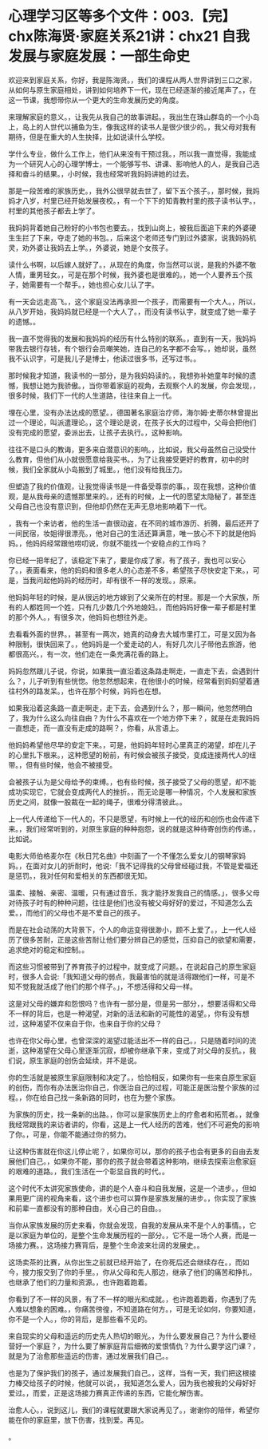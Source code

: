 # 心理学习区等多个文件：003.【完】chx陈海贤·家庭关系21讲：chx21 自我发展与家庭发展：一部生命史

欢迎来到家庭关系，你好，我是陈海贤。，我们的课程从两人世界讲到三口之家，从如何与原生家庭相处，讲到如何培养下一代，现在已经逐渐的接近尾声了。，在这一节课，我想带你从一个更大的生命发展历史的角度。

来理解家庭的意义。，让我先从我自己的故事讲起。，我出生在珠山群岛的一个小岛上，岛上的人世代以捕鱼为生，像我这样的读书人是很少很少的。，我父母对我有期待，但是在重大的人生抉择，比如说读什么学校。

学什么专业，做什么工作上，他们从来没有干预过我。，所以我一直觉得，我能成为一个研究人心的心理学博士，一个能够写书、讲课、影响他人的人，是我自己选择和奋斗的结果。，小时候，我也经常听我妈妈讲她的过去。

那是一段苦难的家族历史。，我外公很早就去世了，留下五个孩子。，那时候，我妈妈才八岁，村里已经开始发展夜校。，有一个下下的知青教村里的孩子读书认字。，村里的其他孩子都去上学了。

我妈妈背着她自己粉好的小书包也要去。，找到山岗上，被我后面追下来的外婆硬生生拦了下来，夺走了她的书包。，后来这个老师还专门到过外婆家，说我妈妈机灵，劝外婆让我妈去上学。，外婆说，她是个女孩子。

读什么书啊，以后嫁人就好了。，从现在的角度，你当然可以说，是我的外婆不敬人情，重男轻女。，可是在那个时候，我外婆也是很难的。，她一个人要养五个孩子，她需要有一个帮手。，她也担心女儿认了字。

有一天会远走高飞。，这个家庭没法再承担一个孩子，而需要有一个大人。，所以，从八岁开始，我妈妈就已经是一个大人了。，而没有读书认字，就变成了她一辈子的遗憾。。

我一直不觉得我的发展和我妈妈的经历有什么特别的联系。，直到有一天，我妈妈带我去银行存钱，有个银行会员嘲笑她，连自己的名字都不会写。，她却说，虽然我不认识字，可是我儿子是博士，他读过很多书，还写过书。。

那时候我才知道，我读书的一部分，是为我妈妈读的。，我想弥补她童年时候的遗憾，我想让她为我骄傲。，当你带着家庭的视角，去观察个人的发展，你会发现，，很多时候，我们下一代的人生道路，往往来自上一代。

埋在心里，没有办法达成的愿望。，德国著名家庭治疗师，海尔姆·史蒂尔林曾提出过一个理论，叫派遣理论。，这个理论是说，在孩子长大的过程中，父母会把他们没有完成的愿望，委派出去，让孩子去执行。，这种影响。

往往不是口头的教诲，更多来自潜意识的影响。，比如说，我父母虽然自己没受什么教育，但他们从小就很愿意给我买书。，为了让我接受更好的教育，初中的时候，我们全家就从小岛搬到了城里。，他们没有给我压力。

但塑造了我的价值观，让我觉得读书是一件备受尊崇的事。，现在我想，这种价值观，是从我母亲的遗憾那里来的。，还有的时候，上一代的愿望太隐秘了，甚至连父母自己也没有意识到，但他却仍然在无声无息地影响着下一代。

，我有一个来访者，他的生活一直很动盗，在不同的城市游历、折腾，最后还开了一间民宿，妆姐得很漂亮。，他对自己的生活还算满意，唯一放心不下的就是他妈妈。，他妈妈经常跟他唠叨说，你就不能找一个安稳点的工作吗？

你已经一把年纪了，该稳定下来了，要是你成了家，有了孩子，我也可以安心了。，表面看来，他的妈妈和很多老人的心态差不多，希望孩子尽快安定下来。，可是，当我问起他妈妈的经历时，却有很不一样的发现。，原来。

他妈妈年轻的时候，是从很远的地方嫁到了父亲所在的村里。那是一个大家族，所有的人都姓同一个姓，只有几少数几个外地媳妇。，而他妈妈好像一辈子都是村里的那个外人。，有很多次，他妈妈也想往外走。

去看看外面的世界。，甚至有一两次，她真的动身去大城市里打工，可是又因为各种限制，很快回来了。，他妈妈是一个爱走动的人，有好几次儿子带他去旅游，他都很高兴。，有一次，他们走在一条充满花香的路上。

妈妈忽然跟儿子说，你说，如果我一直沿着这条路走啊走，一直走下去，会遇到什么？，儿子听到有些恍惚。他忽然想起来，在他很小的时候，经常看到妈妈望着通往村外的路发呆。，也许在那个时候，妈妈也在想。

如果我沿着这条路一直走啊走，走下去，会遇到什么？，那一瞬间，他忽然明白了，我为什么这么向往自由？为什么不喜欢在一个地方停下来？，就是在走我妈妈一直想走，而一直没有走成的路啊？，你看，从言语上。

他妈妈希望他尽早的安定下来。，可是，他妈妈年轻时心里真正的渴望，却在儿子的心里扎下根来。，这种愿望的盼前，有时候会被孩子接受，变成连接两代人的纽带。，但有些时候，他会不被接受。

会被孩子认为是父母给予的束缚。，也有些时候，孩子接受了父母的愿望，却不能成功实现它，它就会变成两代人的挫折。，而无论是哪一种情况，个人发展和家族历史之间，就像一股裁在一起的绳子，很难分得清彼此。。

上一代人传递给下一代人的，不只是愿望，有时候上一代的经历和创伤也会传递下来。，我们经常听到的，对原生家庭的种种抱怨，说的就是这种待寄创伤的传递。，比如说。

电影大师伯格麦尔在《秋日咒名曲》中刻画了一个不懂怎么爱女儿的钢琴家妈妈。，在面对女儿的折耐时，他说:「我不记得我的父母曾经碰过我，不管是爱福还是惩罚。，我对任何和爱相关的东西都很无知。

温柔、接触、亲密、温暖，只有通过音乐，我才能抒发我自己的情感。」，很多父母对待孩子时有的种种问题，往往是他们也没有被父母好好的爱过，不知道怎么去爱。，而他们的父母也不是不爱自己的孩子。

而是在社会动荡的大背景下，个人的命运变得很渺小，顾不上爱了。，上一代人经历了很多苦耐，正是这些苦耐让他们要分辨自己的感觉，压抑自己的欲望和需要，追求绝对的稳定和控制。。

而这些习惯被带到了养育孩子的过程中，就变成了问题。，在说起自己的原生家庭时，很多人会说:「我知道父母的弱点，我最害怕的就是活得跟他们一样，可是不知不觉我就活成了他们的那个样子。」，不想活得和父母一样。

这是对父母的嫌弃和怨恨吗？也许有一部分是，但是另一部分，，想要活得和父母不一样的背后，也是一种渴望，对新的活法和新的可能性的渴望。，你有没有想过，这种渴望不仅来自于你，也来自于你的父母？

也许在你父母心里，也曾深深的渴望过能活出不一样的自己。，只是随着时间的流逝，这种渴望在父母心里逐渐沉寂，却被你继承下来，变成了对父母的反抗。，我们说，原生家庭的创伤会延续，并不是说。

你的生活就是被原生家庭限制和决定了。，恰恰相反，如果你有一些来自原生家庭的创伤，而你有办法医治你自己，你医治自己的过程，可能正是医治整个家族的过程。，你在给自己找一条新路的同时，也在为整个家族。

为家族的历史，找一条新的出路。，你可以是家族历史上的疗愈者和拓荒者。，就像我经常跟我的来访者讲的，你看，这是上一代人经历的苦难，他们不可避免的影响了你。，可是，你能不能通过你的努力。

让这种伤害就在你这儿停止呢？，如果你可以，那你的孩子也会有更多的自由去发展他们自己。，如果你不能，那你的孩子就会带着这种影响，继续去探索治愈家庭的艰难的道路。，我们生活在一个彰显自我的时代。。

这个时代不太讲究家族使命，讲的是个人奋斗和自我发展，这是一个进步。，但如果用更广阔的视角来看，这个进步也可以算作是家族发展的进步。，你实现了家族和前辈一直都没有的那种自由，关心自己的自由。。

当你从家族发展的历史来看，你就会发现，自我的发展从来不是个人的事情。，它是以家庭为单位的，是整个生命发展历程的一部分。，它不是一场个人赛，而是一场接力赛。，这场接力赛背后，是整个生命波来壮阔的发展史。。

这场卖茶的比赛，从你出生之前就已经开始了，在你死后还会继续存在。，而如今，接力报交到了你的手里。，你从父母和先人那边，继承了他们的痛苦和挣扎，也继承了他们的力量和资源。，也许跑着跑着。

你看到了不一样的风景，有了不一样的眼光和成就。，也许跑着跑着，你遇到了先人难以想象的困难。，你痛苦徬徨，不知道路在何方。，可是无论如何，你要知道，你不是一个人。，你的背后，是那些看不见的。

来自现实的父母和遥远的历史先人热切的眼光。，为什么要发展自己？为什么要经营好一个家庭？，为什么要了解家庭背后细微的爱恨情仇？为什么要学这门课？，就是为了治愈那些遥远的伤害，通过发展我们自己。。

也是为了保护我们的孩子，通过发展我们自己。，这样，当有一天，我们把这根接力棒交给孩子的时候，他就可以说，，我知道怎么爱人，因为我也被我的父母好好爱过。，而爱，正是这场接力赛真正传递的东西，它能化解伤害。

治愈人心。，说到这儿，我们的课程就要跟大家说再见了。，谢谢你的陪伴，希望你能在你的家庭里，放下伤害，找到爱。再见。

。